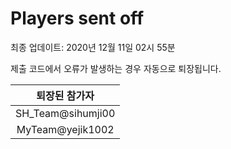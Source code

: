 # Players sent off
최종 업데이트: 2020년 12월 11일 02시 55분


제출 코드에서 오류가 발생하는 경우 자동으로 퇴장됩니다.


| 퇴장된 참가자 |
|:---:|
| SH_Team@sihumji00 |
| MyTeam@yejik1002 |